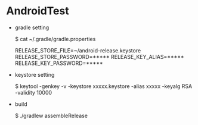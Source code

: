 # AndroidTest

* gradle setting

    $ cat ~/.gradle/gradle.properties
    
    RELEASE_STORE_FILE=~/android-release.keystore
    RELEASE_STORE_PASSWORD=*****
    RELEASE_KEY_ALIAS=*****
    RELEASE_KEY_PASSWORD=*****

* keystore setting

    $ keytool -genkey -v -keystore xxxxx.keystore -alias xxxxx -keyalg RSA -validity 10000

* build

    $ ./gradlew assembleRelease
